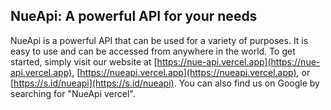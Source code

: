  
## NueApi: A powerful API for your needs

NueApi is a powerful API that can be used for a variety of purposes.  It is easy to use and can be accessed from anywhere in the world.  To get started, simply visit our website at [https://nue-api.vercel.app](https://nue-api.vercel.app), [https://nueapi.vercel.app](https://nueapi.vercel.app), or [https://s.id/nueapi](https://s.id/nueapi).  You can also find us on Google by searching for "NueApi vercel".